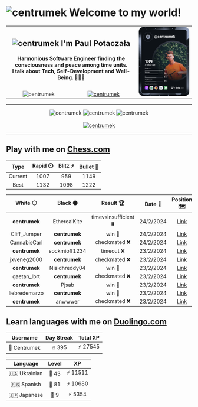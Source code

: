 <h1>
  <img
    src="https://emojis.slackmojis.com/emojis/images/1531849430/4246/blob-sunglasses.gif"
    width="30"
    alt="centrumek"
  />
  Welcome to my world!
</h1>

<table>
  <tbody>
    <tr>
      <td align="center" width="70%" colspan="2">
        <h2>
          <img
            src="https://raw.githubusercontent.com/MartinHeinz/MartinHeinz/master/wave.gif"
            width="30px"
            alt="centrumek"
          />
          I'm Paul Potaczała
        </h2>
        <h4>
          Harmonious Software Engineer finding the consciousness and peace among time units.
          <br/>
          I talk about Tech, Self-Development and Well-Being. 🌿🧘🚀
        </h4>
      </td>
      <td width="30%" rowspan="2">
        <a href="https://app.daily.dev/centrumek">
          <img
            src="./devcard.svg"
            alt="centrumek"
          />
        </a>
      </td>
    </tr>
    <tr align="center">
      <td>
        <img
          src="https://komarev.com/ghpvc/?username=centrumek&label=visitors&color=0e75b6&style=flat"
          alt="centrumek"
        >
      </td>
      <td>
        <a href="https://stackoverflow.com/users/14496012/centrumek">
          <img
            src="https://stackoverflow.com/users/flair/14496012.png?theme=dark"
            alt="centrumek"
          >
        </a>
      </td>
    </tr>
  </tbody>
</table>

---
<div align="center">
  <img 
    src="https://github-readme-stats.vercel.app/api?username=centrumek&show_icons=true&count_private=true&theme=dark&hide_border=true&hide=issues,contribs&bg_color=00000000"
    alt="centrumek"
  />
  <img
    src="https://github-readme-stats.vercel.app/api/top-langs/?username=centrumek&layout=compact&hide_border=true&theme=dark&bg_color=00000000&langs_count=6&exclude_repo=air-statistic-app"
    alt="centrumek"
  />
  <img 
    src="https://github-readme-streak-stats.herokuapp.com?user=centrumek&theme=dark&hide_border=true&background=FFFFFF00"
    alt="centrumek"
  />
  <br/>
  <br/>
  <a href="https://www.buymeacoffee.com/centrumek">
    <img
      src="https://cdn.buymeacoffee.com/buttons/v2/default-orange.png"
      height="50"
      width="210"
      alt="centrumek"
    />
  </a>
</div>

---

## Play with me on [Chess.com](https://www.chess.com/member/centrumek)

<div align="center">
<!--START_SECTION:chessStats-->
<!-- Automatically generated with https://github.com/Balastrong/chess-stats-action -->

| Type | Rapid ⏲️ | Blitz ⚡ | Bullet 🔫 |
|:---:|:---:|:---:|:---:|
| Current | 1007 | 959 | 1149 |
| Best | 1132 | 1098 | 1222 |

| White ⚪ | Black ⚫ | Result 🏆 | Date 📅 | Position 🗺️ | Type 🕕 |
|:---:|:---:|:---:|:---:|:---:|:---:|
| **centrumek** | EtherealKite | timevsinsufficient ⏸️ | 24/2/2024 | <a href="http://www.ee.unb.ca/cgi-bin/tervo/fen.pl?select=8/8/1B3k1p/8/4p1p1/3rpp2/8/5K2 b - -">Link</a> | Bullet |
| Cliff_Jumper | **centrumek** | win 🥇 | 24/2/2024 | <a href="http://www.ee.unb.ca/cgi-bin/tervo/fen.pl?select=rkb5/pp3p2/7p/3qNB2/Q7/2P5/1K1N2rP/R3R3 w - -">Link</a> | Bullet |
| CannabisCarl | **centrumek** | checkmated ❌ | 24/2/2024 | <a href="http://www.ee.unb.ca/cgi-bin/tervo/fen.pl?select=4B2Q/p5k1/1p2pb2/5p2/5P2/1Pr1P3/P3K1P1/7R b - -">Link</a> | Bullet |
| **centrumek** | sockmioff1234 | timeout ❌ | 23/2/2024 | <a href="http://www.ee.unb.ca/cgi-bin/tervo/fen.pl?select=8/r4kpp/2RP4/2P5/1K6/6P1/7P/q1r5 w - -">Link</a> | Bullet |
| jxveneg2000 | **centrumek** | checkmated ❌ | 23/2/2024 | <a href="http://www.ee.unb.ca/cgi-bin/tervo/fen.pl?select=3Q1k2/5ppp/4p3/4P3/4n3/6P1/PP3P1P/2R2KNq b - -">Link</a> | Bullet |
| **centrumek** | Nisidhreddy04 | win 🥇 | 23/2/2024 | <a href="http://www.ee.unb.ca/cgi-bin/tervo/fen.pl?select=8/7p/8/1k3Kp1/7P/8/8/8 b - -">Link</a> | Bullet |
| gaetan_lbrt | **centrumek** | checkmated ❌ | 23/2/2024 | <a href="http://www.ee.unb.ca/cgi-bin/tervo/fen.pl?select=r2qk2r/p2b1Qbp/n1p1p3/1p4p1/3PB3/4N3/PPP3PP/R1B2RK1 b kq -">Link</a> | Bullet |
| **centrumek** | Pjsab | win 🥇 | 23/2/2024 | <a href="http://www.ee.unb.ca/cgi-bin/tervo/fen.pl?select=2B5/8/Q7/3R3k/7p/6p1/P5PP/6K1 b - -">Link</a> | Bullet |
| liebredemarzo | **centrumek** | win 🥇 | 23/2/2024 | <a href="http://www.ee.unb.ca/cgi-bin/tervo/fen.pl?select=8/8/p7/5k1p/2PP1Pp1/P5P1/3K1P1P/2R5 w - -">Link</a> | Bullet |
| **centrumek** | anwwwer | checkmated ❌ | 23/2/2024 | <a href="http://www.ee.unb.ca/cgi-bin/tervo/fen.pl?select=2B3k1/p4pp1/2p1p1p1/2bp1q2/4n1KP/4P3/P7/8 w - -">Link</a> | Bullet |

<!--END_SECTION:chessStats-->
</div>

## Learn languages with me on [Duolingo.com](https://www.duolingo.com/profile/Centrumek)

<div align="center">
<!--START_SECTION:duolingoStats-->
<!-- Automatically generated with https://github.com/centrumek/duolingo-readme-stats-->

| Username | Day Streak | Total XP |
|:---:|:---:|:---:|
| 👤 Centrumek | 🔥 395 | ⚡ 27545 |

| Language | Level | XP |
|:---:|:---:|:---:|
| 🇺🇦 Ukrainian | 👑 43 | ⚡ 11511 |
| 🇪🇸 Spanish | 👑 81 | ⚡ 10680 |
| 🇯🇵 Japanese | 👑 9 | ⚡ 5354 |

<!--END_SECTION:duolingoStats-->
</div>
<!--
**centrumek/centrumek** is a ✨ _special_ ✨ repository because its `README.md` (this file) appears on your GitHub profile.

Here are some ideas to get you started:

- 🔭 I’m currently working on ...
- 🌱 I’m currently learning ...
- 👯 I’m looking to collaborate on ...
- 🤔 I’m looking for help with ...
- 💬 Ask me about ...
- 📫 How to reach me: ...
- 😄 Pronouns: ...
- ⚡ Fun fact: ...
-->
